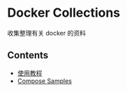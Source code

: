 # Docker Collections
收集整理有关 docker 的资料

## Contents
- [使用教程](./notes/install.md)
- [Compose Samples](./compose-samples)



